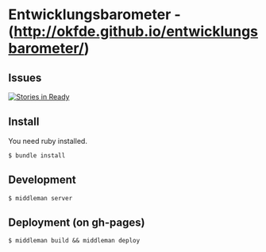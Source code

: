 # Entwicklungsbarometer - (http://okfde.github.io/entwicklungsbarometer/)

## Issues
[![Stories in
Ready](https://badge.waffle.io/okfde/entwicklungsbarometer.svg?label=ready&title=Ready)](http://waffle.io/okfde/entwicklungsbarometer)

## Install

You need ruby installed.

    $ bundle install

## Development

    $ middleman server

## Deployment (on gh-pages)

    $ middleman build && middleman deploy


